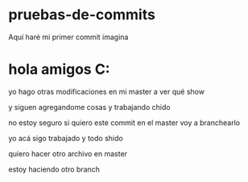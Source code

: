 # pruebas-de-commits

Aquí haré mi primer commit
imagina <h1> hola amigos C: </h1>

yo hago otras modificaciones en mi master a ver qué show

y siguen agregandome cosas y trabajando chido

no estoy seguro si quiero este commit en el master
voy a branchearlo

yo acá sigo trabajado y todo shido

quiero hacer otro archivo en master 


estoy haciendo otro branch
